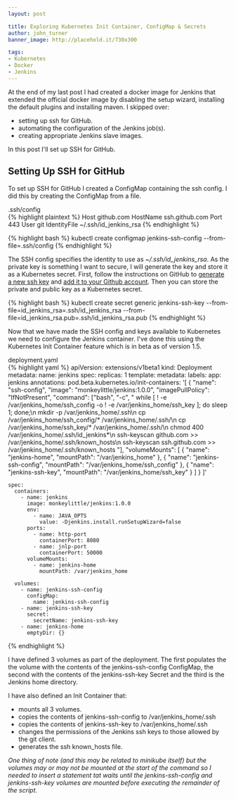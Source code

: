 ```yaml
---
layout: post

title: Exploring Kubernetes Init Container, ConfigMap & Secrets
author: john_turner
banner_image: http://placehold.it/730x300

tags:
- Kubernetes
- Docker
- Jenkins
---
```


At the end of my last post I had created a docker image for Jenkins that extended the official docker image by disabling the setup wizard, installing the default plugins and installing maven.  I skipped over:

- setting up ssh for GitHub.
- automating the configuration of the Jenkins job(s).
- creating appropriate Jenkins slave images.

In this post I'll set up SSH for GitHub.

## Setting Up SSH for GitHub

To set up SSH for GitHub I created a ConfigMap containing the ssh config.  I did this by creating the ConfigMap from a file.

<div class="card mb-3">
  <div class="card-header">
    .ssh/config
  </div>
  <div class="card-block">
{% highlight plaintext %}
Host github.com
    HostName ssh.github.com
    Port 443
    User git
    IdentityFile ~/.ssh/id_jenkins_rsa
{% endhighlight %}
  </div>
</div>

{% highlight bash %}
kubectl create configmap jenkins-ssh-config --from-file=.ssh/config
{% endhighlight %}

The SSH config specifies the identity to use as *~/.ssh/id_jenkins_rsa*.  As the private key is something I want to secure, I will generate the key and store it as a Kubernetes secret.  First, follow the instructions on GitHub to [generate a new ssh key](https://help.github.com/articles/generating-a-new-ssh-key-and-adding-it-to-the-ssh-agent) and [add it to your Github account](https://help.github.com/articles/adding-a-new-ssh-key-to-your-github-account).  Then you can store the private and public key as a Kubernetes secret.

{% highlight bash %}
kubectl create secret generic jenkins-ssh-key --from-file=id_jenkins_rsa=.ssh/id_jenkins_rsa --from-file=id_jenkins_rsa.pub=.ssh/id_jenkins_rsa.pub
{% endhighlight %}

Now that we have made the SSH config and keys available to Kubernetes we need to configure the Jenkins container.  I've done this using the Kubernetes Init Container feature which is in beta as of version 1.5.

<div class="card mb-3">
  <div class="card-header">
    deployment.yaml
  </div>
  <div class="card-block">
{% highlight yaml %}
apiVersion: extensions/v1beta1
kind: Deployment
metadata:
  name: jenkins
spec:
  replicas: 1
  template:
    metadata:
      labels:
        app: jenkins
      annotations:
        pod.beta.kubernetes.io/init-containers: '[
          {
            "name": "ssh-config",
            "image": "monkeylittle/jenkins:1.0.0",
            "imagePullPolicy": "IfNotPresent",
            "command": ["bash", "-c", "
              while [ ! -e /var/jenkins_home/ssh_config -o ! -e /var/jenkins_home/ssh_key ]; do sleep 1; done;\n
              mkdir -p /var/jenkins_home/.ssh\n
              cp /var/jenkins_home/ssh_config/* /var/jenkins_home/.ssh/\n
              cp /var/jenkins_home/ssh_key/* /var/jenkins_home/.ssh/\n
              chmod 400 /var/jenkins_home/.ssh/id_jenkins*\n
              ssh-keyscan github.com >> /var/jenkins_home/.ssh/known_hosts\n
              ssh-keyscan ssh.github.com >> /var/jenkins_home/.ssh/known_hosts
            "],
            "volumeMounts": [
              {
                "name": "jenkins-home",
                "mountPath": "/var/jenkins_home"
              },
              {
                "name": "jenkins-ssh-config",
                "mountPath": "/var/jenkins_home/ssh_config"
              },
              {
                "name": "jenkins-ssh-key",
                "mountPath": "/var/jenkins_home/ssh_key"
              }
            ]
          }
        ]'

    spec:
      containers:
        - name: jenkins
          image: monkeylittle/jenkins:1.0.0
          env:
            - name: JAVA_OPTS
              value: -Djenkins.install.runSetupWizard=false
          ports:
            - name: http-port
              containerPort: 8080
            - name: jnlp-port
              containerPort: 50000
          volumeMounts:
            - name: jenkins-home
              mountPath: /var/jenkins_home

      volumes:
        - name: jenkins-ssh-config
          configMap:
            name: jenkins-ssh-config
        - name: jenkins-ssh-key
          secret:
            secretName: jenkins-ssh-key
        - name: jenkins-home
          emptyDir: {}
{% endhighlight %}
  </div>
</div>

I have defined 3 volumes as part of the deployment.  The first populates the the volume with the contents of the jenkins-ssh-config ConfigMap, the second with the contents of the jenkins-ssh-key Secret and the third is the Jenkins home directory.

I have also defined an Init Container that:

- mounts all 3 volumes.
- copies the contents of jenkins-ssh-config to /var/jenkins_home/.ssh
- copies the contents of jenkins-ssh-key to /var/jenkins_home/.ssh
- changes the permissions of the Jenkins ssh keys to those allowed by the git client.
- generates the ssh known_hosts file.

*One thing of note (and this may be related to minikube itself) but the volumes may or may not be mounted at the start of the command so I needed to insert a statement tat waits until the jenkins-ssh-config and jenkins-ssh-key volumes are mounted before executing the remainder of the script.*
